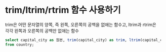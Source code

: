 # trim/ltrim/rtrim 함수 사용하기

trim은 어떤 문자열의 양쪽, 즉 왼쪽, 오른쪽의 공백을 없애는 함수고, ltrim과 rtrim은 각각 왼쪽과 오른쪽의 공백만 없애는 함수



```sql
select capital_city as 원본, trim(capital_city) as trim, ltrim(capital_city) as ltrim, rtrim(capital_city) as rtrim
from country;
```

